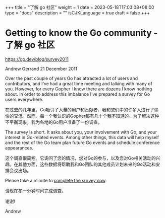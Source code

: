 +++
title = "了解 go 社区"
weight = 1
date = 2023-05-18T17:03:08+08:00
type = "docs"
description = ""
isCJKLanguage = true
draft = false
+++

# Getting to know the Go community - 了解 go 社区

https://go.dev/blog/survey2011

Andrew Gerrand
21 December 2011

Over the past couple of years Go has attracted a lot of users and contributors, and I’ve had a great time meeting and talking with many of you. However, for every Gopher I know there are dozens I know nothing about. In order to address this imbalance I’ve prepared a survey for Go users everywhere.

在过去的几年里，Go吸引了大量的用户和贡献者，我和您们中的许多人进行了愉快的交流。然而，每一个我认识的Gopher都有几十个我不知道的。为了解决这种不平衡现象，我为各地的Go用户准备了一份调查。

The survey is short. It asks about you, your involvement with Go, and your interest in Go-related events. Among other things, this data will help myself and the rest of the Go team plan future Go events and schedule conference appearances.

这个调查很简短。它询问了您的情况，您对Go的参与，以及您对Go相关活动的兴趣。在其他方面，这些数据将帮助我和Go团队的其他成员计划未来的Go活动和安排会议出场。

Please take a minute to [complete the survey now](https://docs.google.com/spreadsheet/viewform?hl=en_US&formkey=dFdxOTU1Mm92VFA3eHdkekFPamJjUnc6MQ#gid=0).

请现在花一分钟时间完成调查。

谢谢!

Andrew
